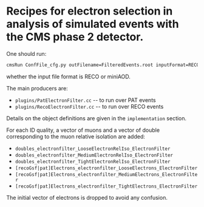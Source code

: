 Recipes for electron selection in analysis of simulated events with the CMS phase 2 detector.
=========================

One should run:
```bash
cmsRun ConfFile_cfg.py outFilename=FilteredEvents.root inputFormat=RECO/PAT
```

whether the input file format is RECO or miniAOD.

The main producers are:
   * `plugins/PatElectronFilter.cc` -- to run over PAT events 
   * `plugins/RecoElectronFilter.cc` -- to run over RECO events 

Details on the object definitions are given in the `implementation` section.

For each ID quality, a vector of muons and a vector of double corresponding to the muon relative isolation are added: 
   * `doubles_electronfilter_LooseElectronRelIso_ElectronFilter`
   * `doubles_electronfilter_MediumElectronRelIso_ElectronFilter`
   * `doubles_electronfilter_TightElectronRelIso_ElectronFilter`
   * `[recoGsf|pat]Electrons_electronfilter_LooseElectrons_ElectronFilter`
   * `[recoGsf|pat]Electrons_electronfilter_MediumElectrons_ElectronFilter`
   * `[recoGsf|pat]Electrons_electronfilter_TightElectrons_ElectronFilter`

The initial vector of electrons is dropped to avoid any confusion.
